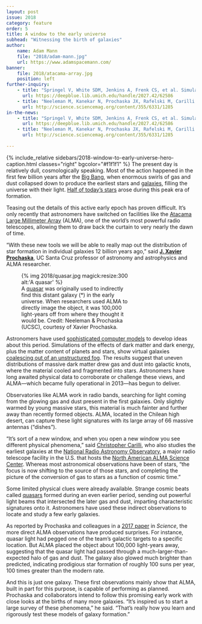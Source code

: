 ```yaml
---
layout: post
issue: 2018
category: feature
order: 5
title: A window to the early universe
subhead: "Witnessing the birth of galaxies"
author:
    name: Adam Mann
    file: "2018/adam-mann.jpg"
    url: https://www.adamspacemann.com/
banner:
    file: 2018/atacama-array.jpg
    position: left
further-inquiry:
    - title: "Springel V, White SDM, Jenkins A, Frenk CS, et al. Simulations of the formation, evolution and clustering of galaxies. Nature 2005;435:629-36"
      url: https://deepblue.lib.umich.edu/handle/2027.42/62586
    - title: "Neeleman M, Kanekar N, Prochaska JX, Rafelski M, Carilli CL, Wolfe AM. C ii 158-μm emission from the host galaxies of damped Lyman-alpha systems. Science 2017;24(355):1285-88"
      url: http://science.sciencemag.org/content/355/6331/1285
in-the-news:
    - title: "Springel V, White SDM, Jenkins A, Frenk CS, et al. Simulations of the formation, evolution and clustering of galaxies. Nature 2005;435:629-36"
      url: https://deepblue.lib.umich.edu/handle/2027.42/62586
    - title: "Neeleman M, Kanekar N, Prochaska JX, Rafelski M, Carilli CL, Wolfe AM. C ii 158-μm emission from the host galaxies of damped Lyman-alpha systems. Science 2017;24(355):1285-88"
      url: http://science.sciencemag.org/content/355/6331/1285
    
---
```

{% include_relative sidebars/2018-window-to-early-universe-hero-caption.html classes="right" bgcolor="#f1f1f1" %}
The present day is relatively dull, cosmologically speaking. Most of the action happened in the first few billion years after the [Big Bang](https://en.wikipedia.org/wiki/Big_Bang), when enormous swirls of gas and dust collapsed down to produce the earliest stars and [galaxies](https://science.nasa.gov/astrophysics/focus-areas/what-are-galaxies), filling the universe with their light. [Half of today’s stars](https://arxiv.org/abs/1403.0007) arose during this peak era of formation.

Teasing out the details of this active early epoch has proven difficult. It’s only recently that astronomers have switched on facilities like the [Atacama Large Millimeter Array](http://www.almaobservatory.org/en/home/) (ALMA), one of the world’s most powerful radio telescopes, allowing them to draw back the curtain to very nearly the dawn of time.

“With these new tools we will be able to really map out the distribution of star formation in individual galaxies 12 billion years ago,” said [**J. Xavier Prochaska**](https://www.physics.ucsc.edu/faculty/singleton.php?&singleton=true&cruz_id=jxp), UC Santa Cruz professor of astronomy and astrophysics and ALMA researcher.

<figure class="left" style="width:300px;">
  {% img 2018/quasar.jpg magick:resize:300 alt:'A quasar' %}<figcaption>A <a href="https://en.wikipedia.org/wiki/Quasar">quasar</a> was originally used to indirectly find this distant galaxy (*) in the early universe. When researchers used ALMA to directly image the object, it was 100,000 light-years off from where they thought it would be. Credit: Neeleman &amp; Prochaska (UCSC), courtesy of Xavier Prochaska.</figcaption>
</figure>

Astronomers have used [sophisticated computer models](http://icc.dur.ac.uk/Eagle/about.php) to develop ideas about this period. Simulations of the effects of dark matter and dark energy, plus the matter content of planets and stars, show virtual galaxies [coalescing out of an unstructured fog](https://www.youtube.com/watch?v=xfgDoExbu_Q). The results suggest that uneven distributions of massive dark matter drew gas and dust into galactic knots, where the material cooled and fragmented into stars. Astronomers have long awaited physical data to corroborate or challenge these views, and ALMA—which became fully operational in 2013—has begun to deliver.

Observatories like ALMA work in radio bands, searching for light coming from the glowing gas and dust present in the first galaxies. Only slightly warmed by young massive stars, this material is much fainter and further away than recently formed objects. ALMA, located in the Chilean high desert, can capture these light signatures with its large array of 66 massive antennas (“dishes”).

“It’s sort of a new window, and when you open a new window you see different physical phenomena,” said [Christopher Carilli](https://www.phy.cam.ac.uk/directory/dr-chris-carilli), who also studies the earliest galaxies at the [National Radio Astronomy Observatory](https://science.nrao.edu/), a major radio telescope facility in the U.S. that hosts the [North American ALMA Science Center](https://science.nrao.edu/facilities/alma/intro-naasc). Whereas most astronomical observations have been of stars, “the focus is now shifting to the source of those stars, and completing the picture of the conversion of gas to stars as a function of cosmic time.”

Some limited physical clues were already available. Strange cosmic beats called [quasars](https://en.wikipedia.org/wiki/Quasar) formed during an even earlier period, sending out powerful light beams that intersected the later gas and dust, imparting characteristic signatures onto it. Astronomers have used these indirect observations to locate and study a few early galaxies.

As reported by Prochaska and colleagues in a [2017 paper](http://science.sciencemag.org/content/355/6331/1285) in *Science*, the more direct ALMA observations have produced surprises. For instance, quasar light had pegged one of the team’s galactic targets to a specific location. But ALMA placed the object about 100,000 light-years away, suggesting that the quasar light had passed through a much-larger-than-expected halo of gas and dust. The galaxy also glowed much brighter than predicted, indicating prodigious star formation of roughly 100 suns per year, 100 times greater than the modern rate.

And this is just one galaxy. These first observations mainly show that ALMA, built in part for this purpose, is capable of performing as planned. Prochaska and collaborators intend to follow this promising early work with close looks at the births of many more galaxies. “It’s inspired us to start a large survey of these phenomena,” he said. “That’s really how you learn and rigorously test these models of galaxy formation.”
